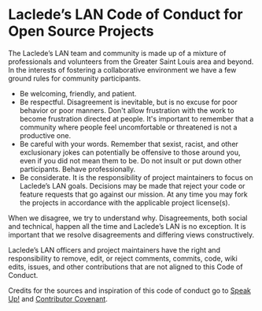 # Laclede’s LAN Code of Conduct for Open Source Projects

The Laclede’s LAN team and community is made up of a mixture of professionals and volunteers from the Greater Saint
Louis area and beyond. In the interests of fostering a collaborative environment we have a few ground rules for
community participants.

* Be welcoming, friendly, and patient.
* Be respectful. Disagreement is inevitable, but is no excuse for poor behavior or poor manners. Don't allow frustration
  with the work to become frustration directed at people. It's important to remember that a community where people feel
  uncomfortable or threatened is not a productive one.
* Be careful with your words. Remember that sexist, racist, and other exclusionary jokes can potentially be offensive to
  those around you, even if you did not mean them to be. Do not insult or put down other participants. Behave
  professionally.
* Be considerate. It is the responsibility of project maintainers to focus on Laclede’s LAN goals. Decisions may be made
  that reject your code or feature requests that go against our mission. At any time you may fork the projects in
  accordance with the applicable project license(s).

When we disagree, we try to understand why. Disagreements, both social and technical, happen all the time and Laclede’s
LAN is no exception. It is important that we resolve disagreements and differing views constructively.

Laclede’s LAN officers and project maintainers have the right and responsibility to remove, edit, or reject comments,
commits, code, wiki edits, issues, and other contributions that are not aligned to this Code of Conduct.

Credits for the sources and inspiration of this code of conduct go to [Speak
Up!](https://web.archive.org/web/20141109123859/http://speakup.io/coc.html) and [Contributor
Covenant](https://archive.fo/ocyAN).

